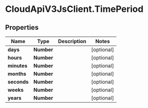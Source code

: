 # CloudApiV3JsClient.TimePeriod

## Properties
Name | Type | Description | Notes
------------ | ------------- | ------------- | -------------
**days** | **Number** |  | [optional] 
**hours** | **Number** |  | [optional] 
**minutes** | **Number** |  | [optional] 
**months** | **Number** |  | [optional] 
**seconds** | **Number** |  | [optional] 
**weeks** | **Number** |  | [optional] 
**years** | **Number** |  | [optional] 


